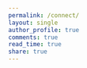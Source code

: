 ```yaml
---
permalink: /connect/
layout: single
author_profile: true
comments: true
read_time: true
share: true
---
```


